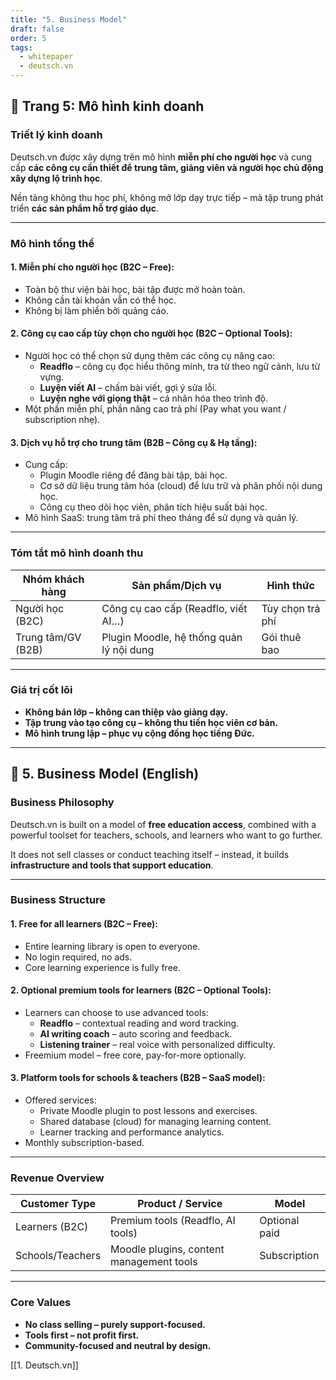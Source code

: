 ```yaml
---
title: "5. Business Model"
draft: false
order: 5
tags:
  - whitepaper
  - deutsch.vn
---
```


## 📄 Trang 5: Mô hình kinh doanh

### Triết lý kinh doanh

Deutsch.vn được xây dựng trên mô hình **miễn phí cho người học** và cung cấp **các công cụ cần thiết để trung tâm, giảng viên và người học chủ động xây dựng lộ trình học**.

Nền tảng không thu học phí, không mở lớp dạy trực tiếp – mà tập trung phát triển **các sản phẩm hỗ trợ giáo dục**.

---

### Mô hình tổng thể

#### 1. **Miễn phí cho người học (B2C – Free):**
- Toàn bộ thư viện bài học, bài tập được mở hoàn toàn.
- Không cần tài khoản vẫn có thể học.
- Không bị làm phiền bởi quảng cáo.

#### 2. **Công cụ cao cấp tùy chọn cho người học (B2C – Optional Tools):**
- Người học có thể chọn sử dụng thêm các công cụ nâng cao:
  - **Readflo** – công cụ đọc hiểu thông minh, tra từ theo ngữ cảnh, lưu từ vựng.
  - **Luyện viết AI** – chấm bài viết, gợi ý sửa lỗi.
  - **Luyện nghe với giọng thật** – cá nhân hóa theo trình độ.
- Một phần miễn phí, phần nâng cao trả phí (Pay what you want / subscription nhẹ).

#### 3. **Dịch vụ hỗ trợ cho trung tâm (B2B – Công cụ & Hạ tầng):**
- Cung cấp:
  - Plugin Moodle riêng để đăng bài tập, bài học.
  - Cơ sở dữ liệu trung tâm hóa (cloud) để lưu trữ và phân phối nội dung học.
  - Công cụ theo dõi học viên, phân tích hiệu suất bài học.
- Mô hình SaaS: trung tâm trả phí theo tháng để sử dụng và quản lý.

---

### Tóm tắt mô hình doanh thu

| Nhóm khách hàng     | Sản phẩm/Dịch vụ                        | Hình thức     |
|---------------------|------------------------------------------|---------------|
| Người học (B2C)     | Công cụ cao cấp (Readflo, viết AI…)     | Tùy chọn trả phí |
| Trung tâm/GV (B2B)  | Plugin Moodle, hệ thống quản lý nội dung | Gói thuê bao |

---

### Giá trị cốt lõi

- **Không bán lớp – không can thiệp vào giảng dạy.**
- **Tập trung vào tạo công cụ – không thu tiền học viên cơ bản.**
- **Mô hình trung lập – phục vụ cộng đồng học tiếng Đức.**

---

## 📄 5. Business Model (English)

### Business Philosophy

Deutsch.vn is built on a model of **free education access**, combined with a powerful toolset for teachers, schools, and learners who want to go further.

It does not sell classes or conduct teaching itself – instead, it builds **infrastructure and tools that support education**.

---

### Business Structure

#### 1. **Free for all learners (B2C – Free):**
- Entire learning library is open to everyone.
- No login required, no ads.
- Core learning experience is fully free.

#### 2. **Optional premium tools for learners (B2C – Optional Tools):**
- Learners can choose to use advanced tools:
  - **Readflo** – contextual reading and word tracking.
  - **AI writing coach** – auto scoring and feedback.
  - **Listening trainer** – real voice with personalized difficulty.
- Freemium model – free core, pay-for-more optionally.

#### 3. **Platform tools for schools & teachers (B2B – SaaS model):**
- Offered services:
  - Private Moodle plugin to post lessons and exercises.
  - Shared database (cloud) for managing learning content.
  - Learner tracking and performance analytics.
- Monthly subscription-based.

---

### Revenue Overview

| Customer Type      | Product / Service                        | Model         |
|--------------------|-------------------------------------------|---------------|
| Learners (B2C)     | Premium tools (Readflo, AI tools)         | Optional paid |
| Schools/Teachers   | Moodle plugins, content management tools  | Subscription  |

---

### Core Values

- **No class selling – purely support-focused.**  
- **Tools first – not profit first.**  
- **Community-focused and neutral by design.**

[[1. Deutsch.vn]]